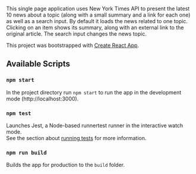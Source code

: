 This single page application uses New York Times API to present the latest 10 news about a topic (along with a small summary and a link for each one) as well as a search input. By default it
loads the news related to one topic. Clicking on an item shows its summary, along with an external link to the original article. The search input changes the news topic.<br>

This project was bootstrapped with [Create React App](https://github.com/facebook/create-react-app).

## Available Scripts

### `npm start`

In the project directory run `npm start` to run the app in the development mode (http://localhost:3000).

### `npm test`

Launches Jest, a Node-based runnertest runner in the interactive watch mode.<br>
See the section about [running tests](https://facebook.github.io/create-react-app/docs/running-tests) for more information.

### `npm run build`

Builds the app for production to the `build` folder.<br>


